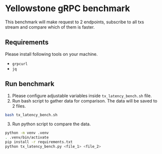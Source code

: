 # Yellowstone gRPC benchmark

This benchmark will make request to 2 endpoints, subscribe to all txs stream and compare which of them is faster.

## Requirements

Please install following tools on your machine.

- `grpcurl`
- `jq`

## Run benchmark

1. Please configure adjustable variables inside `tx_latency_bench.sh` file.
2. Run bash script to gather data for comparison. The data will be saved to 2 files.
```bash
bash tx_latency_bench.sh
```
3. Run python script to compare the data.
```bash
python -m venv .venv
. .venv/bin/activate
pip install -r requirements.txt
python tx_latency_bench.py <file_1> <file_2>
```
